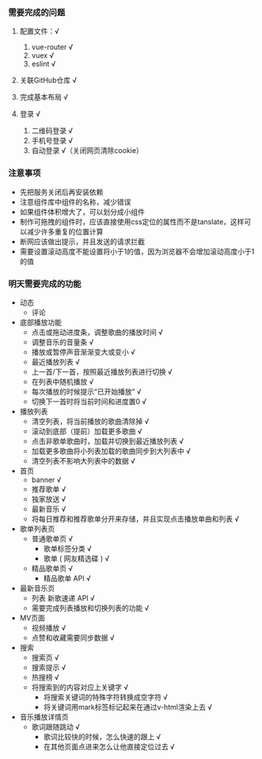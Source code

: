 ### 需要完成的问题
1. 配置文件：√
    1. vue-router √
    2. vuex √
    3. eslint √

2. 关联GitHub仓库 √

3. 完成基本布局 √

4. 登录 √
    1. 二维码登录 √
    2. 手机号登录 √
    4. 自动登录 √（关闭网页清除cookie）


### 注意事项
- 先把服务关闭后再安装依赖
- 注意组件库中组件的名称，减少错误
- 如果组件体积增大了，可以划分成小组件
- 制作可拖拽的组件时，应该直接使用css定位的属性而不是tanslate，这样可以减少许多重复的位置计算
- 断网应该做出提示，并且发送的请求拦截
- 需要设置滚动高度不能设置将小于1的值，因为浏览器不会增加滚动高度小于1的值

### 明天需要完成的功能
- 动态
    - 评论 
- 底部播放功能
    - 点击或拖动进度条，调整歌曲的播放时间 √ 
    - 调整音乐的音量条 √
    - 播放或暂停声音渐渐变大或变小 √
    - 最近播放列表 √
    - 上一首/下一首，按照最近播放列表进行切换 √
    - 在列表中随机播放 √
    - 每次播放的时候提示“已开始播放” √
    - 切换下一首时将当前时间和进度置0 √    
- 播放列表
    - 清空列表，将当前播放的歌曲清除掉 √
    - 滚动到底部（提前）加载更多歌曲 √
    - 点击非歌单歌曲时，加载并切换到最近播放列表 √
    - 加载更多歌曲将小列表加载的歌曲同步到大列表中 √
    - 清空列表不影响大列表中的数据 √
- 首页
    - banner √
    - 推荐歌单 √
    - 独家放送 √
    - 最新音乐 √
    - 将每日推荐和推荐歌单分开来存储，并且实现点击播放单曲和列表 √
- 歌单列表页
    - 普通歌单页 √
        - 歌单标签分类 √
        - 歌单 ( 网友精选碟 ) √
    - 精品歌单页 √
        - 精品歌单 API √
- 最新音乐页
    - 列表 新歌速递 API √
    - 需要完成列表播放和切换列表的功能 √
- MV页面
    - 视频播放 √
    - 点赞和收藏需要同步数据 √
- 搜索
    - 搜索页 √
    - 搜索提示 √
    - 热搜榜 √
    - 将搜索到的内容对应上关键字 √
        - 将搜索关键词的特殊字符转换成空字符 √
        - 将关键词用mark标签标记起来在通过v-html渲染上去 √
- 音乐播放详情页
    - 歌词跟随跳动 √
        - 歌词比较快的时候，怎么快速的跟上 √
        - 在其他页面点进来怎么让他直接定位过去 √